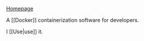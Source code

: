 [Homepage](https://www.docker.com/products/docker-desktop)

A [[Docker]] containerization software for developers.

I [[Use|use]] it.
